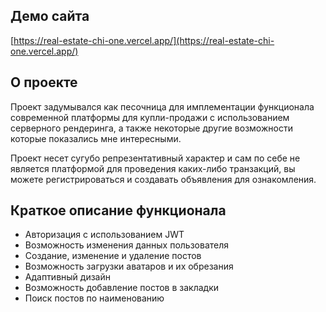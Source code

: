 ## Демо сайта

[https://real-estate-chi-one.vercel.app/](https://real-estate-chi-one.vercel.app/)

## О проекте

Проект задумывался как песочница для имплементации функционала современной платформы для купли-продажи с использованием серверного рендеринга, а также некоторые другие возможности которые показались мне интересными.

Проект несет сугубо репрезентативный характер и сам по себе не является платформой для проведения каких-либо транзакций, вы можете регистрироваться и создавать объявления для ознакомления.

## Краткое описание функционала

- Авторизация с использованием JWT
- Возможность изменения данных пользователя
- Создание, изменение и удаление постов
- Возможность загрузки аватаров и их обрезания
- Адаптивный дизайн
- Возможность добавление постов в закладки
- Поиск постов по наименованию
